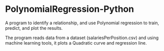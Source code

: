 # PolynomialRegression-Python
A program to identify a relationship, and use Polynomial regression to train, predict, and plot the results.

The program reads data from a dataset (salariesPerPosition.csv) and using machine learning tools, it plots a Quadratic curve and regression line.
